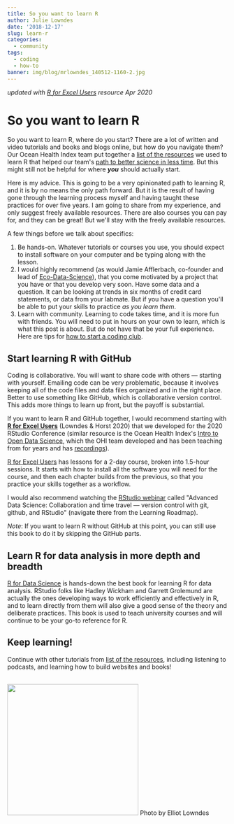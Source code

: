 ```yaml
---
title: So you want to learn R
author: Julie Lowndes
date: '2018-12-17'
slug: learn-r
categories:
  - community
tags:
  - coding
  - how-to
banner: img/blog/mrlowndes_140512-1160-2.jpg
---
```


*updated with [R for Excel Users](https://rstudio-conf-2020.github.io/r-for-excel/) resource Apr 2020*

# So you want to learn R

So you want to learn R, where do you start? There are a lot of written and video tutorials and books and blogs online, but how do you navigate them? Our Ocean Health Index team put together a [list of the resources](http://ohi-science.org/news/Resources-for-R-and-Data-Science) we used to learn R that helped our team's [path to better science in less time](http://ohi-science.org/betterscienceinlesstime/). But this might still not be helpful for where ***you*** should actually start.

Here is my advice. This is going to be a very opinionated path to learning R, and it is by no means the only path forward. But it is the result of having gone through the learning process myself and having taught these practices for over five years. I am going to share from my experience, and only suggest freely available resources. There are also courses you can pay for, and they can be great! But we'll stay with the freely available resources.

A few things before we talk about specifics: 

1. Be hands-on. Whatever tutorials or courses you use, you should expect to install software on your computer and be typing along with the lesson.
1. I would highly recommend (as would Jamie Afflerbach, co-founder and lead of [Eco-Data-Science](http://eco-data-science.github.io/)), that you come motivated by a project that you have or that you develop very soon. Have some data and a question. It can be looking at trends in six months of credit card statements, or data from your labmate. But if you have a question you'll be able to put your skills to practice *as you learn them*. 
1. Learn with community. Learning to code takes time, and it is more fun with friends. You will need to put in hours on your own to learn, which is what this post is about. But do not have that be your full experience. Here are tips for [how to start a coding club](https://github.com/Openscapes/snippets/blob/master/how_to_start_a_coding_club.md).

## Start learning R with GitHub

Coding is collaborative. You will want to share code with others — starting with yourself. Emailing code can be very problematic, because it involves keeping all of the code files and data files organized and in the right place. Better to use something like GitHub, which is collaborative version control. This adds more things to learn up front, but the payoff is substantial. 

If you want to learn R and GitHub together, I would recommend starting with [**R for Excel Users**](https://rstudio-conf-2020.github.io/r-for-excel/) (Lowndes & Horst 2020) that we developed for the 2020 RStudio Conference (similar resource is the Ocean Health Index's [Intro to Open Data Science](http://ohi-science.org/data-science-training/), which the OHI team developed and has been teaching from for years and has [recordings](https://www.youtube.com/watch?v=xpe7jmt0-J4&list=PLX7J3qtjcll_4s2oaKHuWdRdBMJz7tBAU)).

[R for Excel Users](https://rstudio-conf-2020.github.io/r-for-excel/) has lessons for a 2-day course, broken into 1.5-hour sessions. It starts with how to install all the software you will need for the course, and then each chapter builds from the previous, so that you practice your skills together as a workflow. 

I would also recommend watching the [RStudio webinar](https://resources.rstudio.com/) called "Advanced Data Science: Collaboration and time travel — version control with git, github, and RStudio" (navigate there from the Learning Roadmap).

*Note*: If you want to learn R without GitHub at this point, you can still use this book to do it by skipping the GitHub parts. 

## Learn R for data analysis in more depth and breadth

[R for Data Science](https://r4ds.had.co.nz/) is hands-down the best book for learning R for data analysis. RStudio folks like Hadley Wickham and Garrett Grolemund are actually the ones developing ways to work efficiently and effectively in R, and to learn directly from them will also give a good sense of the theory and deliberate practices. This book is used to teach university courses and will continue to be your go-to reference for R.


## Keep learning!

Continue with other tutorials from [list of the resources](http://ohi-science.org/news/Resources-for-R-and-Data-Science), including listening to podcasts, and learning how to build websites and books!

<br>

<img src="/img/blog/mrlowndes_140512-1160-2.jpg" width="300px">  
Photo by Elliot Lowndes

